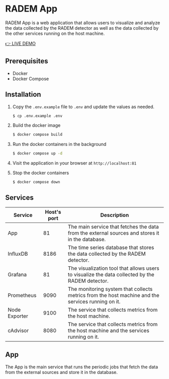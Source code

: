 # RADEM App

RADEM App is a web application that allows users to visualize and analyze the data collected by the RADEM detector as well as the data collected by the other services running on the host machine.

[👉 LIVE DEMO](http://149.156.10.136:51820/)

## Prerequisites

- Docker
- Docker Compose

## Installation
1. Copy the `.env.example` file to `.env` and update the values as needed.
    ```bash
    $ cp .env.example .env
    ```

1. Build the docker image
    ```bash
    $ docker compose build
    ```
2. Run the docker containers in the background
    ```bash
    $ docker compose up -d
    ```
3. Visit the application in your browser at `http://localhost:81`
4. Stop the docker containers
    ```bash 
    $ docker compose down
    ```

## Services

| **Service**     | **Host's port** | **Description** |
|-----------------|-----------------|-----------------|
| App             | 81              | The main service that fetches the data from the external sources and stores it in the database. |   
| InfluxDB        | 8186            | The time series database that stores the data collected by the RADEM detector. |
| Grafana         | 81              | The visualization tool that allows users to visualize the data collected by the RADEM detector. |
| Prometheus      | 9090            | The monitoring system that collects metrics from the host machine and the services running on it. |
| Node Exporter   | 9100            | The service that collects metrics from the host machine. |
| cAdvisor        | 8080            | The service that collects metrics from the host machine and the services running on it. |

## App

The App is the main service that runs the periodic jobs that fetch the data from the external sources and store it in the database.